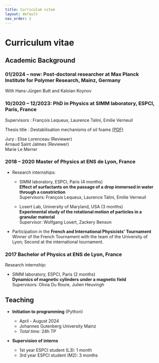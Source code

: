 ```yaml
---
title: Curriculum vitae
layout: default
nav_order: 2
---
```

# Curriculum vitae

## Academic Background

### 01/2024 – now: Post-doctoral researcher at Max Planck Institute for Polymer Research, Mainz, Germany

With Hans-Jürgen Butt and Kaloian Koynov

### 10/2020 – 12/2023: PhD in Physics at SIMM laboratory, ESPCI, Paris, France

Supervisors
: François Lequeux, Laurence Talini, Emilie Verneuil

Thesis title
: Destabilisation mechanisms of oil foams [(PDF)](res/ESPCI_DELANCE_2023_archivage2.pdf)

Jury
: Elise Lorenceau (Reviewer)   
  Arnaud Saint Jalmes (Reviewer)   
  Marie Le Merrer

### 2018 – 2020 Master of Physics at ENS de Lyon, France

- Research internships:

   - SIMM laboratory, ESPCI, Paris (4 months)   
      **Effect of surfactants on the passage of a drop immersed in water through a constriction**   
      Supervisors: François Lequeux, Laurence Talini, Emilie Verneuil

   - Losert Lab, University of Maryland, USA (3 months)   
      **Experimental study of the rotational motion of particles in a granular material**   
      Supervisor: Wolfgang Losert, Zackery Benson
  
- Participation in the **French and International Physicists' Tournament**   
Winner of the French Tournament with the team of the University of Lyon; Second at the international tournament.


### 2017 Bachelor of Physics at ENS de Lyon, France

Research internship:

- SIMM laboratory, ESPCI, Paris (2 months)   
   **Dynamics of magnetic cylinders under a magnetic field**   
   Supervisors: Olivia Du Roure, Julien Heuvingh
  
## Teaching

- **Initiation to programming** (Python)
  - April - August 2024
  - Johannes Gutenberg University Mainz
  - *Total time:* 24h TP

- **Supervision of interns**
  - 1st year ESPCI student (L3): 1 month
  - 3rd year ESPCI student (M2): 3 months

